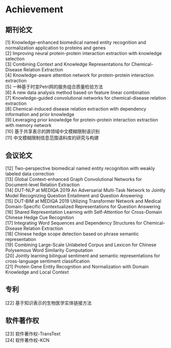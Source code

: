 # Achievement
## 期刊论文
[1] Knowledge-enhanced biomedical named entity recognition and normalization application to proteins and genes  
[2] Improving neural protein-protein interaction extraction with knowledge selection  
[3] Combining Context and Knowledge Representations for Chemical-Disease Relation Extraction  
[4] Knowledge-aware attention network for protein-protein interaction extraction  
[5] 一种基于时变Petri网的服务组合质量检验方法  
[6] A new data analysis method based on feature linear combination  
[7] Knowledge-guided convolutional networks for chemical-disease relation extraction  
[8] Chemical-induced disease relation extraction with dependency information and prior knowledge  
[9] Leveraging prior knowledge for protein-protein interaction extraction with memory network  
[10] 基于共享表示的跨领域中文模糊限制语识别  
[11] 中文模糊限制信息范围语料库的研究与构建  

## 会议论文
[12] Two-perspective biomedical named entity recognition with weakly labeled data correction  
[13] Global Context-enhanced Graph Convolutional Networks for Document-level Relation Extraction  
[14] DUT-NLP at MEDIQA 2019 An Adversarial Multi-Task Network to Jointly Model Recognizing Question Entailment and Question Answering  
[15] DUT-BIM at MEDIQA 2019 Utilizing Transformer Network and Medical Domain-Specific Contextualized Representations for Question Answering  
[16] Shared Representation Learning with Self-Attention for Cross-Domain Chinese Hedge Cue Recognition  
[17] Integrating Word Sequences and Dependency Structures for Chemical-Disease Relation Extraction  
[18] Chinese hedge scope detection based on phrase semantic representation  
[19] Combining Large-Scale Unlabeled Corpus and Lexicon for Chinese Polysemous Word Similarity Computation  
[20] Jointly learning bilingual sentiment and semantic representations for cross-language sentiment classification  
[21] Protein Gene Entity Recognition and Normalization with Domain Knowledge and Local Context  

## 专利
[22] 基于知识表示的生物医学实体链接方法  

## 软件著作权
[23] 软件著作权-TransText  
[24] 软件著作权-KCN
